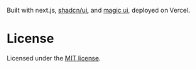 Built with next.js, [shadcn/ui](https://ui.shadcn.com/), and [magic ui](https://magicui.design/), deployed on Vercel.

# License
Licensed under the [MIT license](https://github.com/dillionverma/portfolio/blob/main/LICENSE.md).
